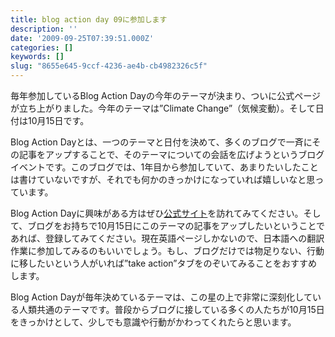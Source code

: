 ```yaml
---
title: blog action day 09に参加します
description: ''
date: '2009-09-25T07:39:51.000Z'
categories: []
keywords: []
slug: "8655e645-9ccf-4236-ae4b-cb4982326c5f"
---
```

毎年参加しているBlog Action Dayの今年のテーマが決まり、ついに公式ページが立ち上がりました。今年のテーマは”Climate Change”（気候変動）。そして日付は10月15日です。

Blog Action Dayとは、一つのテーマと日付を決めて、多くのブログで一斉にその記事をアップすることで、そのテーマについての会話を広げようというブログイベントです。このブログでは、1年目から参加していて、あまりたいしたことは書けていないですが、それでも何かのきっかけになっていれば嬉しいなと思っています。

Blog Action Dayに興味がある方はぜひ[公式サイト](http://www.blogactionday.org/)を訪れてみてください。そして、ブログをお持ちで10月15日にこのテーマの記事をアップしたいということであれば、登録してみてください。現在英語ページしかないので、日本語への翻訳作業に参加してみるのもいいでしょう。もし、ブログだけでは物足りない、行動に移したいという人がいれば”take action”タブをのぞいてみることをおすすめします。

Blog Action Dayが毎年決めているテーマは、この星の上で非常に深刻化している人類共通のテーマです。普段からブログに接している多くの人たちが10月15日をきっかけとして、少しでも意識や行動がかわってくれたらと思います。